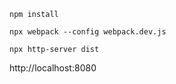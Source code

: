 ```
npm install
```

```
npx webpack --config webpack.dev.js
```

```
npx http-server dist
```

http://localhost:8080